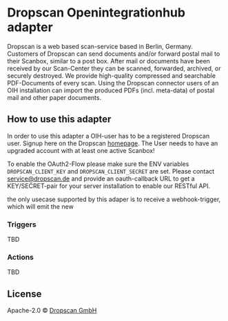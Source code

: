 # Dropscan Openintegrationhub adapter

Dropscan is a web based scan-service based in Berlin, Germany.
Customers of Dropscan can send documents and/or forward postal mail to their Scanbox, similar to a post box.
After mail or documents have been received by our Scan-Center they can be scanned, forwarded, archived, or securely destroyed.
We provide high-quality compressed and searchable PDF-Documents of every scan.
Using the Dropscan connector users of an OIH installation can import the produced PDFs (incl. meta-data) of postal mail and other paper documents.

## How to use this adapter

In order to use this adapter a OIH-user has to be a registered Dropscan user. Signup here on the Dropscan [homepage](https://secure.dropscan.de). The User needs to have an upgraded account with at least one active Scanbox!

To enable the OAuth2-Flow please make sure the ENV variables `DROPSCAN_CLIENT_KEY` and `DROPSCAN_CLIENT_SECRET` are set. Please contact service@dropscan.de and provide an oauth-callback URL to get a KEY/SECRET-pair for your server installation to enable our RESTful API.

the only usecase supported by this adaper is to receive a webhook-trigger, which will emit the new 

### Triggers

TBD

### Actions

TBD

## License

Apache-2.0 © [Dropscan GmbH](https://www.dropscan.de/)
